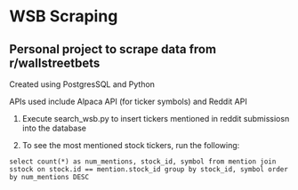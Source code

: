 # WSB Scraping

## Personal project to scrape data from r/wallstreetbets 



Created using PostgresSQL and Python

APIs used include Alpaca API (for ticker symbols) and Reddit API 




1. Execute search_wsb.py to insert tickers mentioned in reddit submissiosn into the database 


2. To see the most mentioned stock tickers, run the following: 
```
select count(*) as num_mentions, stock_id, symbol from mention join sstock on stock.id == mention.stock_id group by stock_id, symbol order by num_mentions DESC
```
